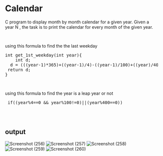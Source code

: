 # Calendar
<p>C program to display month by month calendar for a given year.
Given a year N , the task is to print the calendar for every month of the given year.
</p>
<br>
<p>using this formula to find the the last weekday </p>
<pre>
int get_1st_weekday(int year){
    int d;
  d = (((year-1)*365)+((year-1)/4)-((year-1)/100)+((year)/400)+1)%7;
 return d;
}
</pre>
<br>
<p>using this formula to find the year is a leap year or not</p>
<pre>
 if((year%4==0 && year%100!=0)||(year%400==0))
 </pre>
<br>
<h2>output</h2>

![Screenshot (256)](https://user-images.githubusercontent.com/92047366/173171549-da5e5fd3-54e6-448b-bd31-1a9958408c9d.png)
![Screenshot (257)](https://user-images.githubusercontent.com/92047366/173171538-5b0ec982-da02-4faa-b6d6-d5259d4893c7.png)
![Screenshot (258)](https://user-images.githubusercontent.com/92047366/173171578-00a98925-9437-425e-87f6-957f30666a88.png)
![Screenshot (259)](https://user-images.githubusercontent.com/92047366/173171585-23e88717-a657-4dc5-b5a5-26f12de61352.png)
![Screenshot (260)](https://user-images.githubusercontent.com/92047366/173171605-4f4bab56-7b67-439a-bfb9-845a852e61d0.png)

